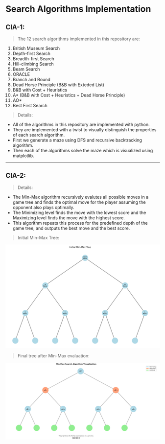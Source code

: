 # Search Algorithms Implementation

## CIA-1:
> The 12 search algorithms implemented in this repository are:
1. British Museum Search
2. Depth-first Search                   
3. Breadth-first Search
4. Hill-climbing Search
5. Beam Search
6. ORACLE
7. Branch and Bound
8. Dead Horse Principle (B&B with Exteded List)
9. B&B with Cost + Heuristics
10. A* (B&B with Cost + Heuristics + Dead Horse Principle) 
11. AO*
12. Best First Search

> Details:
- All of the algorithms in this repository are implemented with python.
- They are implemented with a twist to visually distinguish the properties of each search algorithm. 
- First we generate a maze using DFS and recursive backtracking algorithm.
- Then each of the algorithms solve the maze which is visualized using matplotlib.

<hr>

## CIA-2:
>  Details:
- The Min-Max algorithm recursively evalutes all possible moves in a game tree and finds the optimal move for the player assuming the opponent also plays optimally.
- The Minimizing level finds the move with the lowest score and the Maximizing level finds the move with the highest score.
- This algorithm repeats this process for the predefined depth of the game tree, and outputs the best move and the best score.

> Initial Min-Max Tree:

![Min-Max Tree](./cia-2/min-max%20tree.png)

> Final tree after Min-Max evaluation:

![Min-Max Result](./cia-2/min-max%20result.png)

